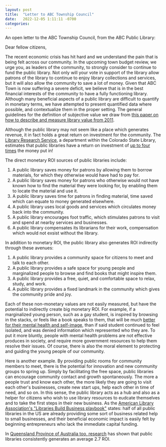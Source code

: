 ```yaml
---
layout: post
title:  "Letter to ABC Township Council"
date:   2022-12-05 1:11:11 -0700
categories: 
---
```


An open letter to the ABC Township Council, from the ABC Public Library: 

Dear fellow citizens, 

The recent economic crisis has hit hard and we understand the pain that is being felt across our community. In the upcoming town budget review, we urge you, as leaders of the community, to strongly consider to continue to fund the public library. Not only will your vote in support of the library allow patrons of the library to continue to enjoy library collections and services, but it will also allow the community to save a lot of money. Given that ABC Town is now suffering a severe deficit, we believe that is in the best financial interests of the community to have a fully functioning library. Although many beneficial aspects of a public library are difficult to quantify in monetary terms, we have attempted to present quantified data where possible, and contextualize them in the proper setting. The general guidelines for the definition of subjective value we draw from [this paper on how to describe and measure library value from 2011](https://www.ala.org/tools/research/librariesmatter/category/general-economic-impact). 

Although the public library may not seem like a place which generates revenue, it in fact holds a great return on investment for the community. The [Library Research Service](https://www.lrs.org/about/), a department within the Colorado State Library, estimates that public libraries have a return on investment of [up to four times](https://www.lrs.org/2020/02/19/how-much-is-your-library-worth/) the money put in! 

The direct monetary ROI sources of public libraries include:  
1. A public library saves money for patrons by allowing them to borrow materials, for which they otherwise would have had to pay for.   
2. A public library saves money for patrons who otherwise would not have known how to find the material they were looking for, by enabling them to locate the material and use it.   
3. A public library saves time for patrons in finding material, time saved which can equate to money generated elsewhere.   
4. A public library uses local goods and services which circulates money back into the community.   
5. A public library encourages foot traffic, which stimulates patrons to visit and spend at nearby services and businesses.   
6. A public library compensates its librarians for their work, compensation which would not exsist without the library.   

In addition to monetary ROI, the public library also generates ROI indirectly through these avenues:  
1. A public library provides a community space for citizens to meet and talk to each other.   
2. A public library provides a safe space for young people and marginalized people to browse and find books that might inspire them.   
3. A public library provides a free, quiet, and comfortable space to relax, study, and work.   
4. A public library provides a fixed landmark in the community which gives the community pride and joy.   

Each of these non-monetary values are not easily measured, but have the potential to indirectly create big monetary ROI. For example, if a marginalized young person, such as a gay student, is inspired by browsing in the stacks, or feels like a book speaks to them, that will be much [better for their mental health and self-image](https://www.ifla.org/files/assets/hq/topics/libraries-development/documents/how_libraries_provide_safe_spaces_to_all_youth.pdf), than if said student continued to feel isolated, and was denied information which represented who they are. To put it more bluntly, people with mental health problems are not effective produces in society, and require more government resources to help them resolve their issues. Of course, there is also the moral element to protecting and guiding the young people of our community. 

Here is another example. By providing public rooms for community members to meet, there is the potential for innovation and new community groups to spring up. Simply by facilitating the free space, public libraries can encourage community contact and growth spontaneously. The more a people trust and know each other, the more likely they are going to visit each other's businesses, create new start ups, help each other in time of need, and so on. In this sense, the public library acts as a hub and also as a helper for citizens who wish to use library resources to eudcate themselves and to take the first steps in their new business. As the [American Library Association's "Libraries Build Business playbook"](https://www.ala.org/advocacy/sites/ala.org.advocacy/files/content/Workforce/LBB_Playbook_web_013122.pdf) states: half of all public libraries in the US are already providing some sort of business related help to small businesses, and their beneficial economic impact is easily felt by beginning entrepreneurs who lack the immediate capital funding.  

In [Queensland Province of Australia too, research](https://plconnect.slq.qld.gov.au/about/research-best-practice/state-library-research-and-reports) has shown that public libraries consistently generates an average 2.7 ROI. 

